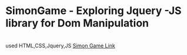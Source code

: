# SimonGame - Exploring Jquery -JS library for Dom Manipulation

<br/>
used HTML,CSS,Jquery,JS
<a href="">Simon Game Link</a>
